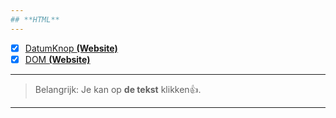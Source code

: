 ```yaml
---
## **HTML**
---
```

- [x] [DatumKnop **(Website)**](http://24114.hosts1.ma-cloud.nl/JavaExtra/ButtonKnop/Datumknop.html)
- [x] [DOM **(Website)**](http://24114.hosts1.ma-cloud.nl/JavaExtra/F1M2-JS-Javascript-2/start_1.html)
---
> Belangrijk: Je kan op **de tekst** klikken👍.
---